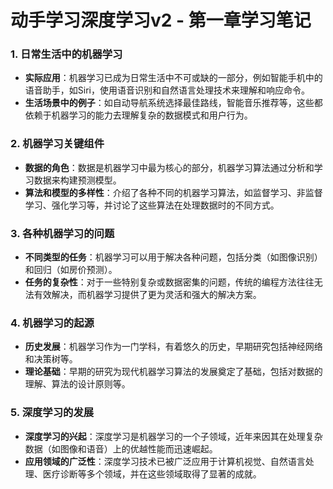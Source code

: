 # 动手学习深度学习v2 - 第一章学习笔记

### 1. 日常生活中的机器学习
- **实际应用**：机器学习已成为日常生活中不可或缺的一部分，例如智能手机中的语音助手，如Siri，使用语音识别和自然语言处理技术来理解和响应命令。
- **生活场景中的例子**：如自动导航系统选择最佳路线，智能音乐推荐等，这些都依赖于机器学习的能力去理解复杂的数据模式和用户行为。

### 2. 机器学习关键组件
- **数据的角色**：数据是机器学习中最为核心的部分，机器学习算法通过分析和学习数据来构建预测模型。
- **算法和模型的多样性**：介绍了各种不同的机器学习算法，如监督学习、非监督学习、强化学习等，并讨论了这些算法在处理数据时的不同方式。

### 3. 各种机器学习的问题
- **不同类型的任务**：机器学习可以用于解决各种问题，包括分类（如图像识别）和回归（如房价预测）。
- **任务的复杂性**：对于一些特别复杂或数据密集的问题，传统的编程方法往往无法有效解决，而机器学习提供了更为灵活和强大的解决方案。

### 4. 机器学习的起源
- **历史发展**：机器学习作为一门学科，有着悠久的历史，早期研究包括神经网络和决策树等。
- **理论基础**：早期的研究为现代机器学习算法的发展奠定了基础，包括对数据的理解、算法的设计原则等。

### 5. 深度学习的发展
- **深度学习的兴起**：深度学习是机器学习的一个子领域，近年来因其在处理复杂数据（如图像和语音）上的优越性能而迅速崛起。
- **应用领域的广泛性**：深度学习技术已被广泛应用于计算机视觉、自然语言处理、医疗诊断等多个领域，并在这些领域取得了显著的成就。
